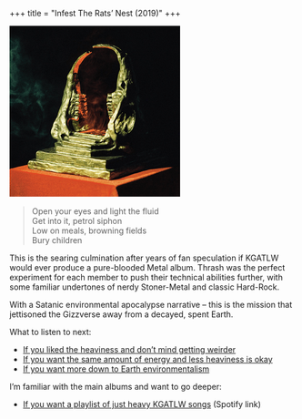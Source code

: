 +++
title = "Infest The Rats’ Nest (2019)"
+++

![album cover of Infest The Rats' Nest](./cover.png)

> Open your eyes and light the fluid  
> Get into it, petrol siphon  
> Low on meals, browning fields  
> Bury children

This is the searing culmination after years of fan speculation if KGATLW would ever produce a pure-blooded Metal album. Thrash was the perfect experiment for each member to push their technical abilities further, with some familiar undertones of nerdy Stoner-Metal and classic Hard-Rock.

With a Satanic environmental apocalypse narrative – this is the mission that jettisoned the Gizzverse away from a decayed, spent Earth.

What to listen to next:

*   [If you liked the heaviness and don’t mind getting weirder](../murder-of-the-universe)
*   [If you want the same amount of energy and less heaviness is okay](../nonagon-infinity)
*   [If you want more down to Earth environmentalism](../flying-microtonal-banana)

I’m familiar with the main albums and want to go deeper:

*   [If you want a playlist of just heavy KGATLW songs](https://open.spotify.com/playlist/7BfZwU7yVZrmX9XmwkJbaJ?si=1e76459117d647f7) (Spotify link)
